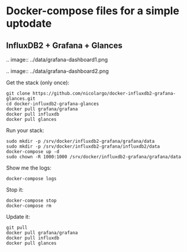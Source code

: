 # Docker-compose files for a simple uptodate
## InfluxDB2 + Grafana + Glances

.. image:: ../data/grafana-dashboard1.png

.. image:: ../data/grafana-dashboard2.png

Get the stack (only once):

```
git clone https://github.com/nicolargo/docker-influxdb2-grafana-glances.git
cd docker-influxdb2-grafana-glances
docker pull grafana/grafana
docker pull influxdb
docker pull glances
```

Run your stack:

```
sudo mkdir -p /srv/docker/influxdb2-grafana/grafana/data
sudo mkdir -p /srv/docker/influxdb2-grafana/influxdb2/data
docker-compose up -d
sudo chown -R 1000:1000 /srv/docker/influxdb2-grafana/grafana/data
```

Show me the logs:

```
docker-compose logs
```

Stop it:

```
docker-compose stop
docker-compose rm
```

Update it:

```
git pull
docker pull grafana/grafana
docker pull influxdb
docker pull glances
```

